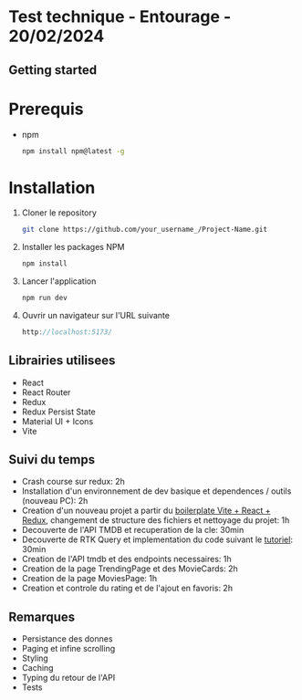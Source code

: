 # Test technique - Entourage - 20/02/2024

## Getting started

# Prerequis

- npm
  ```sh
  npm install npm@latest -g
  ```

# Installation

1. Cloner le repository
   ```sh
   git clone https://github.com/your_username_/Project-Name.git
   ```
2. Installer les packages NPM
   ```sh
   npm install
   ```
3. Lancer l'application
   ```sh
   npm run dev
   ```
4. Ouvrir un navigateur sur l'URL suivante
   ```js
   http://localhost:5173/
   ```

## Librairies utilisees

- React
- React Router
- Redux
- Redux Persist State
- Material UI + Icons
- Vite

## Suivi du temps

- Crash course sur redux: 2h
- Installation d'un environnement de dev basique et dependences / outils (nouveau PC): 2h
- Creation d'un nouveau projet a partir du [boilerplate Vite + React + Redux](https://github.com/reduxjs/redux-templates), changement de structure des fichiers et nettoyage du projet: 1h
- Decouverte de l'API TMDB et recuperation de la cle: 30min
- Decouverte de RTK Query et implementation du code suivant le [tutoriel](https://redux-toolkit.js.org/tutorials/rtk-query): 30min
- Creation de l'API tmdb et des endpoints necessaires: 1h
- Creation de la page TrendingPage et des MovieCards: 2h
- Creation de la page MoviesPage: 1h
- Creation et controle du rating et de l'ajout en favoris: 2h

## Remarques

- Persistance des donnes
- Paging et infine scrolling
- Styling
- Caching
- Typing du retour de l'API
- Tests
